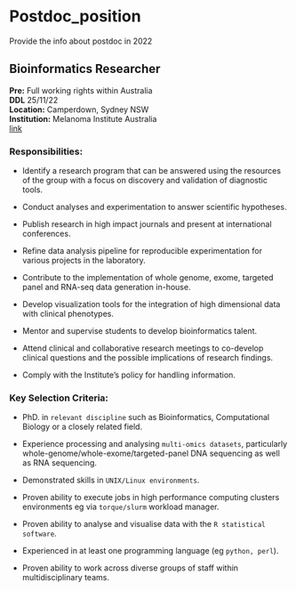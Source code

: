 # Postdoc_position
Provide the info about postdoc in 2022

## Bioinformatics Researcher
**Pre:** Full working rights within Australia  
**DDL** 25/11/22  
**Location:** Camperdown, Sydney NSW  
**Institution:** Melanoma Institute Australia  
[link](https://www.seek.com.au/job/59005873?type=standout#sol=4e8bb794844c4f6c05d9472ce6e2af457d8fa87f)  
### Responsibilities:
- Identify a research program that can be answered using the resources of the group with a focus on discovery and validation of diagnostic tools.

- Conduct analyses and experimentation to answer scientific hypotheses.

- Publish research in high impact journals and present at international conferences.

- Refine data analysis pipeline for reproducible experimentation for various projects in the laboratory.

- Contribute to the implementation of whole genome, exome, targeted panel and RNA-seq data generation in-house.

- Develop visualization tools for the integration of high dimensional data with clinical phenotypes.

- Mentor and supervise students to develop bioinformatics talent.

- Attend clinical and collaborative research meetings to co-develop clinical questions and the possible implications of research findings.

- Comply with the Institute’s policy for handling information.

### Key Selection Criteria:

- PhD. in  `relevant discipline` such as Bioinformatics, Computational Biology or a closely related field.

- Experience processing and analysing `multi-omics datasets`, particularly whole-genome/whole-exome/targeted-panel DNA sequencing as well as RNA sequencing.

- Demonstrated skills in `UNIX/Linux environments`.

- Proven ability to execute jobs in high performance computing clusters environments eg via `torque/slurm` workload manager.

- Proven ability to analyse and visualise data with the `R statistical software`.

- Experienced in at least one programming language (eg `python, perl`).

- Proven ability to work across diverse groups of staff within multidisciplinary teams.
